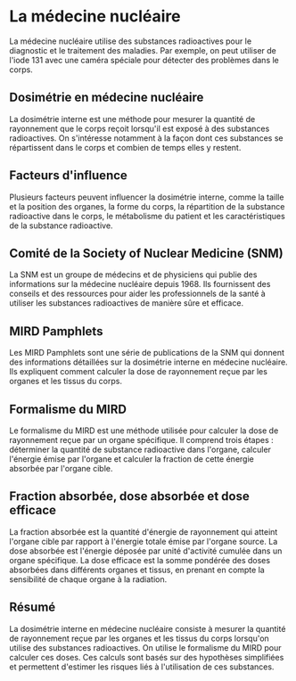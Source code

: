 # La médecine nucléaire

La médecine nucléaire utilise des substances radioactives pour le diagnostic et le traitement des maladies. Par exemple, on peut utiliser de l'iode 131 avec une caméra spéciale pour détecter des problèmes dans le corps.

## Dosimétrie en médecine nucléaire

La dosimétrie interne est une méthode pour mesurer la quantité de rayonnement que le corps reçoit lorsqu'il est exposé à des substances radioactives. On s'intéresse notamment à la façon dont ces substances se répartissent dans le corps et combien de temps elles y restent.

## Facteurs d'influence

Plusieurs facteurs peuvent influencer la dosimétrie interne, comme la taille et la position des organes, la forme du corps, la répartition de la substance radioactive dans le corps, le métabolisme du patient et les caractéristiques de la substance radioactive.

## Comité de la Society of Nuclear Medicine (SNM)

La SNM est un groupe de médecins et de physiciens qui publie des informations sur la médecine nucléaire depuis 1968. Ils fournissent des conseils et des ressources pour aider les professionnels de la santé à utiliser les substances radioactives de manière sûre et efficace.

## MIRD Pamphlets

Les MIRD Pamphlets sont une série de publications de la SNM qui donnent des informations détaillées sur la dosimétrie interne en médecine nucléaire. Ils expliquent comment calculer la dose de rayonnement reçue par les organes et les tissus du corps.

## Formalisme du MIRD

Le formalisme du MIRD est une méthode utilisée pour calculer la dose de rayonnement reçue par un organe spécifique. Il comprend trois étapes : déterminer la quantité de substance radioactive dans l'organe, calculer l'énergie émise par l'organe et calculer la fraction de cette énergie absorbée par l'organe cible.

## Fraction absorbée, dose absorbée et dose efficace

La fraction absorbée est la quantité d'énergie de rayonnement qui atteint l'organe cible par rapport à l'énergie totale émise par l'organe source. La dose absorbée est l'énergie déposée par unité d'activité cumulée dans un organe spécifique. La dose efficace est la somme pondérée des doses absorbées dans différents organes et tissus, en prenant en compte la sensibilité de chaque organe à la radiation.

## Résumé

La dosimétrie interne en médecine nucléaire consiste à mesurer la quantité de rayonnement reçue par les organes et les tissus du corps lorsqu'on utilise des substances radioactives. On utilise le formalisme du MIRD pour calculer ces doses. Ces calculs sont basés sur des hypothèses simplifiées et permettent d'estimer les risques liés à l'utilisation de ces substances.
